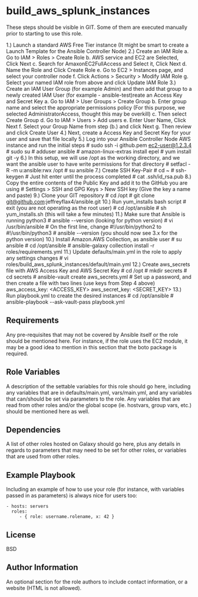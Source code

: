 build_aws_splunk_instances
=========

These steps should be visible in GIT. Some of them are executed manually prior to starting to use this role.

1.) Launch a standard AWS Free Tier instance (It might be smart to create a Launch Template for the Ansible Controller Node)
2.) Create an IAM Role
	   a. Go to IAM > Roles > Create Role
	   b. AWS service and EC2 are Selected, Click Next
	   c. Search for AmaxonEC2FullAccess and Select it, Click Next
	   d. Name the Role and Click Create Role
	   e. Go to EC2 > Instances page, and select your controller node
	   f. Click Actions > Security > Modify IAM Role
	   g. Select your named IAM role from above and click Update IAM Role
3.) Create an IAM User Group (for example Admin) and then add that group to a newly created IAM User (for example - ansible-test)reate an Access Key and Secret Key
       a. Go to IAM > User Groups > Create Group
       b. Enter group name and select the appropriate permissions policy (For this purpose, we selected AdministratorAccess, thought this may be overkill)
       c. Then select Create Group
       d. Go to IAM > Users > Add users
       e. Enter User Name, Click Next
       f. Select your Group Name from step (b.) and click Next
       g. Then review and click Create User
4.) Next, create a Access Key and Secret Key for your user and save that file locally
5.) Log into your Ansible Controller Node AWS instance and run the initial steps
    # sudo ssh -i github.pem ec2-user@1.2.3.4
    # sudo su
    # adduser ansible
    # amazon-linux-extras install epel
    # yum install git -y
6.) In this setup, we will use /opt as the working directory, and we want the ansible user to have write permissions for that directory
    # setfacl -R -m u:ansible:rwx /opt
    # su ansible
7.) Create SSH Key-Pair
    # cd ~
    # ssh-keygen # Just hit enter until the process completed
    # cat .ssh/id_rsa.pub
8.) Copy the entire contents of the Public Key and add it to the GitHub you are using
    # Settings > SSH and GPG Keys > New SSH key (Give the key a name and paste)
9.) Clone your GIT repository
    # cd /opt
    # git clone git@github.com:jeffreyflax4/ansible.git
10.) Run yum_installs bash script
    # exit (you are not operating as the root user)
    # cd /opt/ansible
    # sh yum_installs.sh (this will take a few minutes)
11.) Make sure that Ansible is running python3
    # ansible --version (looking for python version)
    # vi /usr/bin/ansible
    # On the first line, change #!/usr/bin/python2 to #!/usr/bin/python3
    # ansible --version (you should now see 3.x for the python version)
10.) Install Amazon.AWS Collection, as ansible user
    # su ansible
    # cd /opt/ansible
    # ansible-galaxy collection install -r roles/requirements.yml
11.) Update defaults/main.yml in the role to apply any settings changes
    # vi roles/build_aws_splunk_instances/default/main.yml
12.) Create aws_secrets file with AWS Access Key and AWS Secret Key
    # cd /opt
    # mkdir secrets
    # cd secrets
    # ansible-vault create aws_secrets.yml
    # Set up a password, and then create a file with two lines (use keys from Step 4 above)
    	aws_access_key: <ACCESS_KEY>
	aws_secret_key: <SECRET_KEY>
13.) Run playbook.yml to create the desired instances
    # cd /opt/ansible
    # ansible-playbook --ask-vault-pass playbook.yml

Requirements
------------

Any pre-requisites that may not be covered by Ansible itself or the role should be mentioned here. For instance, if the role uses the EC2 module, it may be a good idea to mention in this section that the boto package is required.

Role Variables
--------------

A description of the settable variables for this role should go here, including any variables that are in defaults/main.yml, vars/main.yml, and any variables that can/should be set via parameters to the role. Any variables that are read from other roles and/or the global scope (ie. hostvars, group vars, etc.) should be mentioned here as well.

Dependencies
------------

A list of other roles hosted on Galaxy should go here, plus any details in regards to parameters that may need to be set for other roles, or variables that are used from other roles.

Example Playbook
----------------

Including an example of how to use your role (for instance, with variables passed in as parameters) is always nice for users too:

    - hosts: servers
      roles:
         - { role: username.rolename, x: 42 }

License
-------

BSD

Author Information
------------------

An optional section for the role authors to include contact information, or a website (HTML is not allowed).

